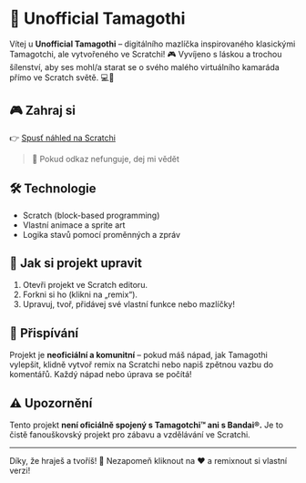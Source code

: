 # 🐣 Unofficial Tamagothi

Vítej u **Unofficial Tamagothi** – digitálního mazlíčka inspirovaného klasickými Tamagotchi, ale vytvořeného ve Scratchi! 🎮
Vyvíjeno s láskou a trochou šílenství, aby ses mohl/a starat se o svého malého virtuálního kamaráda přímo ve Scratch světě. 💻💖

## 🎮 Zahraj si

👉 [Spusť náhled na Scratchi](https://scratch.mit.edu/projects/1186217037/)

> 🛑 Pokud odkaz nefunguje, dej mi vědět

## 🛠️ Technologie

* Scratch (block-based programming)
* Vlastní animace a sprite art
* Logika stavů pomocí proměnných a zpráv

## 🔧 Jak si projekt upravit

1. Otevři projekt ve Scratch editoru.
2. Forkni si ho (klikni na „remix“).
3. Upravuj, tvoř, přidávej své vlastní funkce nebo mazlíčky!

## 🤝 Přispívání

Projekt je **neoficiální a komunitní** – pokud máš nápad, jak Tamagothi vylepšit, klidně vytvoř remix na Scratchi nebo napiš zpětnou vazbu do komentářů. Každý nápad nebo úprava se počítá!

## ⚠️ Upozornění

Tento projekt **není oficiálně spojený s Tamagotchi™ ani s Bandai®.**
Je to čistě fanouškovský projekt pro zábavu a vzdělávání ve Scratchi.

---

Díky, že hraješ a tvoříš! 💚
Nezapomeň kliknout na ❤️ a remixnout si vlastní verzi!
